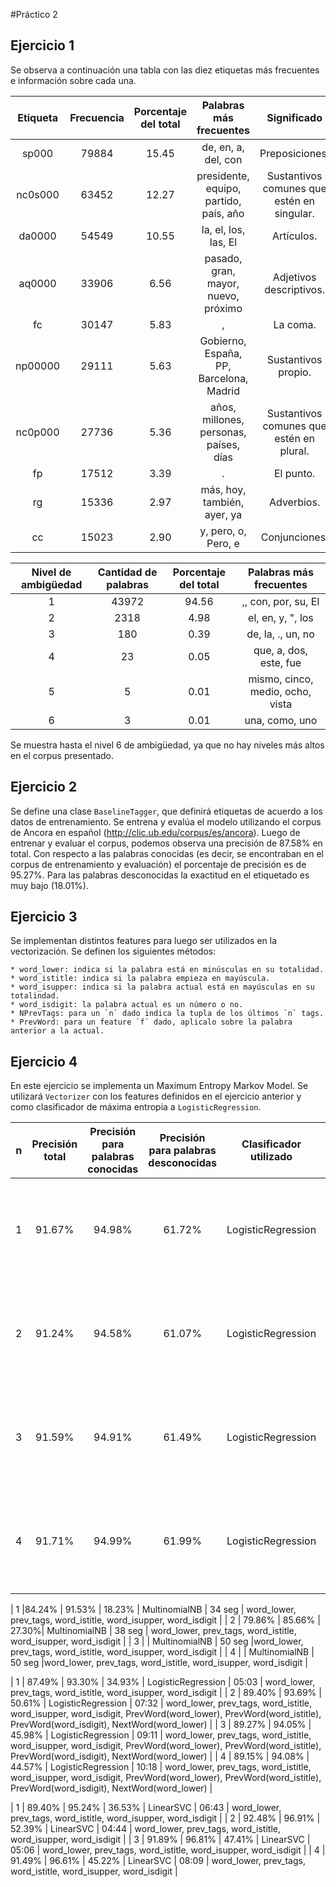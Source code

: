 #Práctico 2


## Ejercicio 1
Se observa a continuación una tabla con las diez etiquetas más frecuentes
e información sobre cada una.

| Etiqueta | Frecuencia | Porcentaje del total | Palabras más frecuentes |Significado|
|:-----:|:-----:|:-----:|:-----:|:-----:|
|sp000	| 79884 | 15.45	| de, en, a, del, con | Preposiciones. |
|nc0s000| 63452 | 12.27	| presidente, equipo, partido, país, año | Sustantivos comunes que estén en singular. |
|da0000	| 54549 | 10.55	| la, el, los, las, El | Artículos. |
|aq0000	| 33906 | 6.56	| pasado, gran, mayor, nuevo, próximo | Adjetivos descriptivos. |
|fc     | 30147 | 5.83	| , | La coma. |
|np00000| 29111 | 5.63	| Gobierno, España, PP, Barcelona, Madrid | Sustantivos propio. |
|nc0p000| 27736 | 5.36	| años, millones, personas, países, días | Sustantivos comunes que estén en plural. |
|fp	    | 17512 | 3.39	| . | El punto. |
|rg	    | 15336	| 2.97	| más, hoy, también, ayer, ya | Adverbios. |
|cc	    | 15023	| 2.90	| y, pero, o, Pero, e | Conjunciones. |

| Nivel de ambigüedad | Cantidad de palabras | Porcentaje del total | Palabras más frecuentes |
|:-----:|:-----:|:-----:|:-----:|
|1|	43972|	94.56	|,, con, por, su, El|
|2|	2318|	4.98	|el, en, y, ", los|
|3|	180|	0.39	|de, la, ., un, no|
|4|	23|	0.05	|que, a, dos, este, fue|
|5|	5|	0.01	|mismo, cinco, medio, ocho, vista|
|6|	3|	0.01	|una, como, uno|

Se muestra hasta el nivel 6 de ambigüedad, ya que no hay niveles más
altos en el corpus presentado.

## Ejercicio 2
Se define una clase `BaselineTagger`, que definirá etiquetas de acuerdo
a los datos de entrenamiento. Se entrena y evalúa el modelo utilizando
el corpus de Ancora en español (http://clic.ub.edu/corpus/es/ancora).
Luego de entrenar y evaluar el corpus, podemos observa una precisión
de 87.58% en total. Con respecto a las palabras conocidas (es decir,
se encontraban en el corpus de entrenamiento y evaluación) el
porcentaje de precisión es de 95.27%. Para las palabras desconocidas
la exactitud en el etiquetado es muy bajo (18.01%).

## Ejercicio 3
Se implementan distintos features para luego ser utilizados en la
vectorización. Se definen los siguientes métodos:

    * word_lower: indica si la palabra está en minúsculas en su totalidad.
    * word_istitle: indica si la palabra empieza en mayúscula.
    * word_isupper: indica si la palabra actual está en mayúsculas en su totalindad.
    * word_isdigit: la palabra actual es un número o no.
    * NPrevTags: para un `n` dado indica la tupla de los últimos `n` tags.
    * PrevWord: para un feature `f` dado, aplicalo sobre la palabra anterior a la actual.

## Ejercicio 4
En este ejercicio se implementa un Maximum Entropy Markov Model. Se utilizará
`Vectorizer` con los features definidos en el ejercicio anterior y como clasificador
de máxima entropia a `LogisticRegression`.

| n | Precisión total | Precisión para palabras conocidas | Precisión para palabras desconocidas | Clasificador utilizado | Tiempo (minutos:segundos) | Features utilizados |
|:-----:|:-----:|:-----:|:-----:|:-----:|:-----:|:-----:|
| 1 | 91.67%  |  94.98% |  61.72% | LogisticRegression  | 8 min | word_lower, prev_tags, word_istitle, word_isupper, word_isdigit, PrevWord(word_lower), PrevWord(word_istitle), PrevWord(word_isdigit), NextWord(word_lower) |
| 2 | 91.24%|94.58% |61.07% | LogisticRegression | 9 min |word_lower, prev_tags, word_istitle, word_isupper, word_isdigit, PrevWord(word_lower), PrevWord(word_istitle), PrevWord(word_isdigit), NextWord(word_lower) |
| 3 | 91.59% | 94.91% | 61.49% | LogisticRegression | 11 min |word_lower, prev_tags, word_istitle, word_isupper, word_isdigit, PrevWord(word_lower), PrevWord(word_istitle), PrevWord(word_isdigit), NextWord(word_lower) |
| 4 | 91.71% | 94.99% | 61.99%  | LogisticRegression | 12 min |word_lower, prev_tags, word_istitle, word_isupper, word_isdigit, PrevWord(word_lower), PrevWord(word_istitle), PrevWord(word_isdigit), NextWord(word_lower) |

| 1 |84.24% | 91.53% | 18.23% | MultinomialNB | 34 seg | word_lower, prev_tags, word_istitle, word_isupper, word_isdigit |
| 2 | 79.86% | 85.66% | 27.30%| MultinomialNB | 38 seg | word_lower, prev_tags, word_istitle, word_isupper, word_isdigit |
| 3 | | MultinomialNB | 50 seg |word_lower, prev_tags, word_istitle, word_isupper, word_isdigit |
| 4 | | MultinomialNB | 50 seg |word_lower, prev_tags, word_istitle, word_isupper, word_isdigit |

| 1 | 87.49% | 93.30% | 34.93% | LogisticRegression | 05:03 | word_lower, prev_tags, word_istitle, word_isupper, word_isdigit |
| 2 | 89.40% | 93.69% | 50.61% | LogisticRegression | 07:32 | word_lower, prev_tags, word_istitle, word_isupper, word_isdigit, PrevWord(word_lower), PrevWord(word_istitle), PrevWord(word_isdigit), NextWord(word_lower) |
| 3 | 89.27% | 94.05% | 45.98% | LogisticRegression | 09:11 | word_lower, prev_tags, word_istitle, word_isupper, word_isdigit, PrevWord(word_lower), PrevWord(word_istitle), PrevWord(word_isdigit), NextWord(word_lower) |
| 4 | 89.15% | 94.08% | 44.57% | LogisticRegression | 10:18 | word_lower, prev_tags, word_istitle, word_isupper, word_isdigit, PrevWord(word_lower), PrevWord(word_istitle), PrevWord(word_isdigit), NextWord(word_lower) |

| 1 | 89.40% | 95.24% | 36.53% | LinearSVC | 06:43 | word_lower, prev_tags, word_istitle, word_isupper, word_isdigit |
| 2 | 92.48% | 96.91% | 52.39% | LinearSVC | 04:44 | word_lower, prev_tags, word_istitle, word_isupper, word_isdigit |
| 3 | 91.89% | 96.81% | 47.41% | LinearSVC | 05:06 | word_lower, prev_tags, word_istitle, word_isupper, word_isdigit |
| 4 | 91.49% | 96.61% | 45.22% | LinearSVC | 08:09 | word_lower, prev_tags, word_istitle, word_isupper, word_isdigit |
